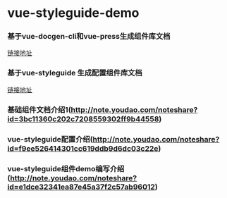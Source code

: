 # vue-styleguide-demo
### 基于vue-docgen-cli和vue-press生成组件库文档
[链接地址](https://github.com/YYNGUFD/vue-styleguide-demo/tree/master/vue-docgen-cli)

### 基于vue-styleguide 生成配置组件库文档
[链接地址](https://github.com/YYNGUFD/vue-styleguide-demo/tree/master/vue-styleguide)

### 基础组件文档介绍1(http://note.youdao.com/noteshare?id=3bc11360c202c7208559302ff9b44558)
### vue-styleguide配置介绍(http://note.youdao.com/noteshare?id=f9ee526414301cc619ddb9d6dc03c22e)
### vue-styleguide组件demo编写介绍(http://note.youdao.com/noteshare?id=e1dce32341ea87e45a37f2c57ab96012)